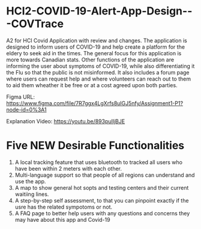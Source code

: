 # HCI2-COVID-19-Alert-App-Design---COVTrace

A2 for HCI Covid Application with review and changes. The application is designed to inform users of COVID-19 and help create a platform for the eldery to seek aid in the times. The general focus for this application is more towards Canadian stats. Other functions of the application are informing the user about symptoms of COVID-19, while also differentiating it the Flu so that the public is not misinformed. It also includes a forum page where users can request help and where volunteers can reach out to them to aid them wheather it be free or at a cost agreed upon both parties.

Figma URL: https://www.figma.com/file/7R7ggx4LgXrfs8ulGJ5nfy/Assignment1-P1?node-id=0%3A1

Explanation Video: https://youtu.be/893pulIjBJE

# Five NEW Desirable Functionalities

1. A local tracking feature that uses bluetooth to tracked all users who have been within 2 meters with each other.
2. Multi-language support so that people of all regions can understand and use the app. 
3. A map to show general hot sopts and testing centers and their current waitiing lines.
4. A step-by-step self assessment, to that you can pinpoint exactly if the usre has the related sympotoms or not.
5. A FAQ page to better help users with any questions and concerns they may have about this app and Covid-19
